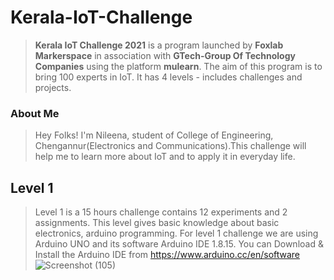 # Kerala-IoT-Challenge
>**Kerala IoT Challenge 2021** is a program launched by **Foxlab Markerspace** in association with **GTech-Group Of Technology Companies** using the platform **mulearn**. The aim of this program is to bring 100 experts in IoT. It has 4 levels - includes challenges and projects. 
### About Me
>Hey Folks! I'm Nileena, student of College of Engineering, Chengannur(Electronics and Communications).This challenge will help me to learn more about IoT and to apply it in everyday life.
## Level 1
>Level 1 is  a 15 hours challenge contains 12 experiments and 2 assignments. This level gives basic knowledge about basic electronics, arduino programming. For level 1 challenge we are using Arduino UNO and its software Arduino IDE 1.8.15. You can Download & Install the Arduino IDE from  https://www.arduino.cc/en/software
>![Screenshot (105)](https://user-images.githubusercontent.com/97266374/151187925-9eb12f6a-221a-47b8-85e7-2314d960b934.png)
